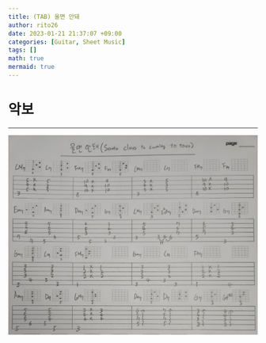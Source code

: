 ```yaml
--- 
title: (TAB) 울면 안돼 
author: rito26 
date: 2023-01-21 21:37:07 +09:00 
categories: [Guitar, Sheet Music] 
tags: [] 
math: true 
mermaid: true 
--- 
```


# 악보
--- 

![image](https://raw.githubusercontent.com/rito26/Archive/main/_images/20230121_TAB_Santa-claus-is-coming-to-town.jpg)


<!------------------------------------------------------------------> 
